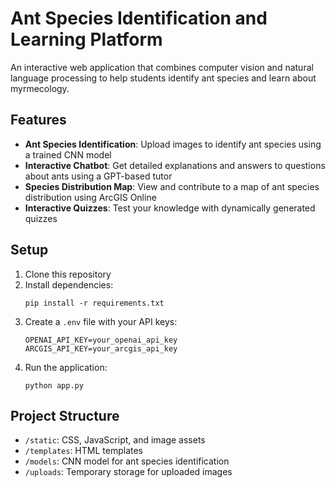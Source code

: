 # Ant Species Identification and Learning Platform

An interactive web application that combines computer vision and natural language processing to help students identify ant species and learn about myrmecology.

## Features

- **Ant Species Identification**: Upload images to identify ant species using a trained CNN model
- **Interactive Chatbot**: Get detailed explanations and answers to questions about ants using a GPT-based tutor
- **Species Distribution Map**: View and contribute to a map of ant species distribution using ArcGIS Online
- **Interactive Quizzes**: Test your knowledge with dynamically generated quizzes

## Setup

1. Clone this repository
2. Install dependencies:
   ```
   pip install -r requirements.txt
   ```
3. Create a `.env` file with your API keys:
   ```
   OPENAI_API_KEY=your_openai_api_key
   ARCGIS_API_KEY=your_arcgis_api_key
   ```
4. Run the application:
   ```
   python app.py
   ```

## Project Structure

- `/static`: CSS, JavaScript, and image assets
- `/templates`: HTML templates
- `/models`: CNN model for ant species identification
- `/uploads`: Temporary storage for uploaded images
